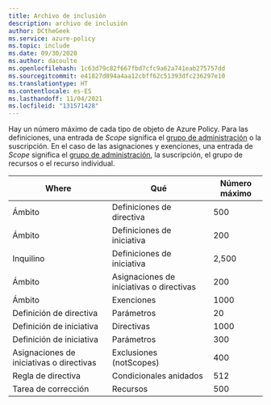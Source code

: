 ```yaml
---
title: Archivo de inclusión
description: archivo de inclusión
author: DCtheGeek
ms.service: azure-policy
ms.topic: include
ms.date: 09/30/2020
ms.author: dacoulte
ms.openlocfilehash: 1c63d79c82f667fbd7cfc9a62a741eab275757dd
ms.sourcegitcommit: e41827d894a4aa12cbff62c51393dfc236297e10
ms.translationtype: HT
ms.contentlocale: es-ES
ms.lasthandoff: 11/04/2021
ms.locfileid: "131571428"
---
```

Hay un número máximo de cada tipo de objeto de Azure Policy. Para las definiciones, una entrada de _Scope_ significa el [grupo de administración](../articles/governance/management-groups/overview.md) o la suscripción. En el caso de las asignaciones y exenciones, una entrada de _Scope_ significa el [grupo de administración](../articles/governance/management-groups/overview.md), la suscripción, el grupo de recursos o el recurso individual.

| Where | Qué | Número máximo |
|---|---|---|
| Ámbito | Definiciones de directiva | 500 |
| Ámbito | Definiciones de iniciativa | 200 |
| Inquilino | Definiciones de iniciativa | 2,500 |
| Ámbito | Asignaciones de iniciativas o directivas | 200 |
| Ámbito | Exenciones | 1000 |
| Definición de directiva | Parámetros | 20 |
| Definición de iniciativa | Directivas | 1000 |
| Definición de iniciativa | Parámetros | 300 |
| Asignaciones de iniciativas o directivas | Exclusiones (notScopes) | 400 |
| Regla de directiva | Condicionales anidados | 512 |
| Tarea de corrección | Recursos | 500 |
